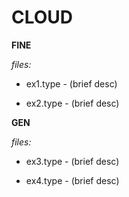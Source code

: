 # CLOUD

**FINE** 

*files:*

- ex1.type - (brief desc)

- ex2.type - (brief desc)


**GEN**

*files:*

- ex3.type - (brief desc)

- ex4.type - (brief desc)